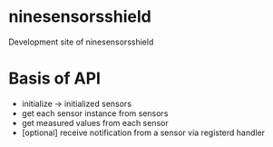 # ninesensorsshield
Development site of ninesensorsshield

# Basis of API

* initialize -> initialized sensors 
* get each sensor instance from sensors 
* get measured values from each sensor 
* [optional] receive notification from a sensor via registerd handler 

